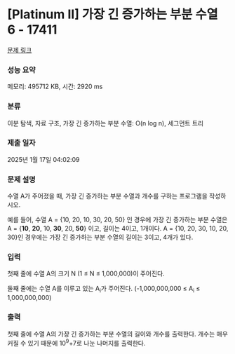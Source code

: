 # [Platinum II] 가장 긴 증가하는 부분 수열 6 - 17411 

[문제 링크](https://www.acmicpc.net/problem/17411) 

### 성능 요약

메모리: 495712 KB, 시간: 2920 ms

### 분류

이분 탐색, 자료 구조, 가장 긴 증가하는 부분 수열: O(n log n), 세그먼트 트리

### 제출 일자

2025년 1월 17일 04:02:09

### 문제 설명

<p>수열 A가 주어졌을 때, 가장 긴 증가하는 부분 수열과 개수를 구하는 프로그램을 작성하시오.</p>

<p>예를 들어, 수열 A = {10, 20, 10, 30, 20, 50} 인 경우에 가장 긴 증가하는 부분 수열은 A = {<strong>10</strong>, <strong>20</strong>, 10, <strong>30</strong>, 20, <strong>50</strong>} 이고, 길이는 4이고, 1개이다. A = {10, 20, 30, 10, 20, 30}인 경우에는 가장 긴 증가하는 부분 수열의 길이는 3이고, 4개가 있다.</p>

### 입력 

 <p>첫째 줄에 수열 A의 크기 N (1 ≤ N ≤ 1,000,000)이 주어진다.</p>

<p>둘째 줄에는 수열 A를 이루고 있는 A<sub>i</sub>가 주어진다. (-1,000,000,000 ≤ A<sub>i</sub> ≤ 1,000,000,000)</p>

### 출력 

 <p>첫째 줄에 수열 A의 가장 긴 증가하는 부분 수열의 길이와 개수를 출력한다. 개수는 매우 커질 수 있기 때문에 10<sup>9</sup>+7로 나눈 나머지를 출력한다.</p>

